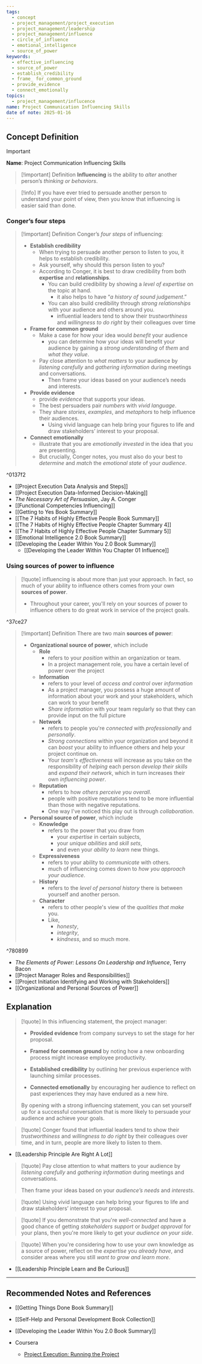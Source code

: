 ```yaml
---
tags:
  - concept
  - project_management/project_execution
  - project_management/leadership
  - project_management/influence
  - circle_of_influence
  - emotional_intelligence
  - source_of_power
keywords:
  - effective_influencing
  - source_of_power
  - establish_credibility
  - frame_ for_common_ground
  - provide_evidence
  - connect_emotionally
topics:
  - project_management/influcence
name: Project Communication Influencing Skills
date of note: 2025-01-16
---
```


## Concept Definition

>[!important]
>**Name**: Project Communication Influencing Skills

>[!important] Definition
>**Influencing** is the ability to *alter* another person’s *thinking or behaviors*. 


>[!info]
>If you have ever tried to persuade another person to understand your point of view, then you know that influencing is easier said than done.

### Conger’s four steps

>[!important] Definition
>Conger’s *four steps* of influencing:
>- **Establish credibility**
>	- When trying to persuade another person to listen to you, it helps to establish credibility. 
>	- Ask yourself, why should this person listen to you? 
>	- According to Conger, it is best to draw credibility from both **expertise** and **relationships**.
>		- You can build credibility by showing a *level of expertise* on the topic at hand. 
>			- it also helps to have “*a history of sound judgement*.”
>		- You can also build credibility through *strong relationships* with your audience and others around you.
>			- influential leaders tend to show their *trustworthiness* and *willingness to do right* by their colleagues over time
>- **Frame for common ground**
>	- Make a case for how your idea would *benefit* your audience
>		- you can determine how your ideas will benefit your audience by gaining a *strong understanding* of *them* and *what they value*.
>	- Pay close attention to *what matters* to your audience by *listening carefully* and *gathering information* during meetings and conversations. 
>		- Then frame your ideas based on your audience’s needs and interests.
>- **Provide evidence**
>	- provide *evidence* that supports your ideas.
>	- The best persuaders pair *numbers* with *vivid language*.
>	- They share *stories*, *examples*, and *metaphors* to help influence their audiences. 
>		- Using vivid language can help bring your figures to life and draw stakeholders’ interest to your proposal.
>- **Connect emotionally**
>	- illustrate that you are *emotionally invested* in the idea that you are presenting. 
>	- But crucially, Conger notes, you must also do your best to *determine* and *match* the *emotional state* of your *audience*.

^0137f2



- [[Project Execution Data Analysis and Steps]]
- [[Project Execution Data-Informed Decision-Making]]
- _The Necessary Art of Persuasion_, Jay A. Conger
- [[Functional Competencies Influencing]]
- [[Getting to Yes Book Summary]]
- [[The 7 Habits of Highly Effective People Book Summary]]
- [[The 7 Habits of Highly Effective People Chapter Summary 4]]
- [[The 7 Habits of Highly Effective People Chapter Summary 5]]
- [[Emotional Intelligence 2.0 Book Summary]]
- [[Developing the Leader Within You 2.0 Book Summary]]
	- [[Developing the Leader Within You Chapter 01 Influence]]

### Using sources of power to influence

>[!quote]
>influencing is about more than just your approach. In fact, so much of your ability to influence others comes from your own **sources of power**.
>- Throughout your career, you'll rely on your sources of power to influence others to do great work in service of the project goals.

^37ce27

>[!important] Definition
>There are two main **sources of power**:
>- **Organizational source of power**, which include
>	- **Role**
>		- refers to your *position* within an organization or team.
>		- In a project management role, you have a certain level of power over the project
>	- **Information**
>		- refers to your level of *access and control* over *information*
>		- As a project manager, you possess a huge amount of information about your work and your stakeholders, which can work to your benefit
>		- *Share information* with your team regularly so that they can provide input on the full picture
>	- **Network**
>		- refers to people you're *connected* with *professionally* and *personally*.
>		- *Strong connections* within your organization and beyond it can *boost* your ability to influence others and help your project continue on.
>		- Your *team's effectiveness* will increase as you take on the responsibility of *helping* each person *develop their skills* and *expand their network*, which in turn increases their own *influencing power*.
>	- **Reputation**
>		- refers to how *others perceive you overall*.
>		- people with positive reputations tend to be more influential than those with negative reputations.
>		- One way I've noticed this play out is through *collaboration*.
>- **Personal source of power**, which include
>	- **Knowledge**
>		- refers to the power that you draw from 
>			- your *expertise* in certain subjects, 
>			- your *unique abilities* and *skill sets*, 
>			- and even your *ability to learn* new things.
>	- **Expressiveness** 
>		- refers to your ability to *communicate* with others.
>		- much of influencing comes down to *how you approach your audience*.
>	- **History** 
>		- refers to the *level of personal history* there is between yourself and another person.
>	- **Character**
>		- refers to other people's view of the *qualities that make* you. 
>		- Like, 
>			- *honesty*, 
>			- *integrity*, 
>			- *kindness*, and so much more.

^780899


- *The Elements of Power: Lessons On Leadership and Influence*, Terry Bacon
- [[Project Manager Roles and Responsibilities]]
- [[Project Initiation Identifying and Working with Stakeholders]]
- [[Organizational and Personal Sources of Power]]



## Explanation

>[!quote]
>In this influencing statement, the project manager:
> 
> - **Provided evidence** from company surveys to set the stage for her proposal.
>     
> - **Framed for common ground** by noting how a new onboarding process might increase employee productivity.
>     
> - **Established credibility** by outlining her previous experience with launching similar processes.
>     
> - **Connected emotionally** by encouraging her audience to reflect on past experiences they may have endured as a new hire. 
>     
> 
> By opening with a strong influencing statement, you can set yourself up for a successful conversation that is more likely to persuade your audience and achieve your goals.


>[!quote]
>Conger found that influential leaders tend to show their *trustworthiness* and *willingness to do right* by their colleagues over time, and in turn, people are more likely to listen to them.

- [[Leadership Principle Are Right A Lot]]

>[!quote]
>Pay close attention to what matters to your audience by *listening carefully* and *gathering information* during meetings and conversations. 
>
>Then frame your ideas based on your *audience’s needs* and *interests*.

>[!quote]
>Using vivid language can help bring your figures to life and draw stakeholders’ interest to your proposal.

>[!quote]
>If you demonstrate that you're *well-connected* and  have a good chance of getting *stakeholders support* or *budget approval* for your plans, then you're more likely to get your *audience on your side*.

>[!quote]
>When you're considering how to use your own knowledge as a source of power, reflect on the *expertise* you *already have*, and consider areas where you still *want to grow and learn more*.

- [[Leadership Principle Learn and Be Curious]]



-----------
##  Recommended Notes and References


- [[Getting Things Done Book Summary]]
- [[Self-Help and Personal Development Book Collection]]
- [[Developing the Leader Within You 2.0 Book Summary]]


- Coursera
	- [Project Execution: Running the Project](https://www.coursera.org/learn/project-execution-google/home/welcome)
